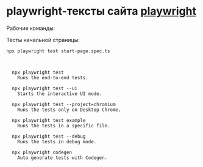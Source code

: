 # playwright-тексты сайта [playwright](https://www.teamatical.com/)


Рабочие команды:

Тесты начальной страницы:

```
npx playwright test start-page.spec.ts
```

```


  npx playwright test
    Runs the end-to-end tests.

  npx playwright test --ui
    Starts the interactive UI mode.

  npx playwright test --project=chromium
    Runs the tests only on Desktop Chrome.

  npx playwright test example
    Runs the tests in a specific file.

  npx playwright test --debug
    Runs the tests in debug mode.

  npx playwright codegen
    Auto generate tests with Codegen.

```